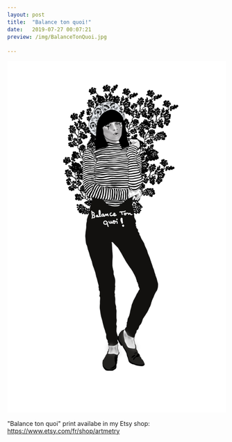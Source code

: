 ```yaml
---
layout: post
title:  "Balance ton quoi!"
date:   2019-07-27 00:07:21
preview: /img/BalanceTonQuoi.jpg

---
```


![Picture 1](/img/BalanceTonQuoi.jpg) 


"Balance ton quoi" print availabe in my Etsy shop: https://www.etsy.com/fr/shop/artmetry
